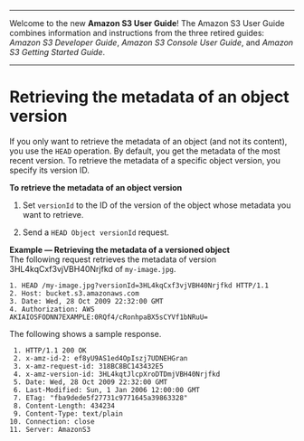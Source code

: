 --------

Welcome to the new **Amazon S3 User Guide**\! The Amazon S3 User Guide combines information and instructions from the three retired guides: *Amazon S3 Developer Guide*, *Amazon S3 Console User Guide*, and *Amazon S3 Getting Started Guide*\.

--------

# Retrieving the metadata of an object version<a name="RetMetaOfObjVersion"></a>

If you only want to retrieve the metadata of an object \(and not its content\), you use the `HEAD` operation\. By default, you get the metadata of the most recent version\. To retrieve the metadata of a specific object version, you specify its version ID\.

**To retrieve the metadata of an object version**

1. Set `versionId` to the ID of the version of the object whose metadata you want to retrieve\.

1. Send a `HEAD Object versionId` request\.

**Example — Retrieving the metadata of a versioned object**  
The following request retrieves the metadata of version 3HL4kqCxf3vjVBH40Nrjfkd of `my-image.jpg`\.  

```
1. HEAD /my-image.jpg?versionId=3HL4kqCxf3vjVBH40Nrjfkd HTTP/1.1
2. Host: bucket.s3.amazonaws.com
3. Date: Wed, 28 Oct 2009 22:32:00 GMT
4. Authorization: AWS AKIAIOSFODNN7EXAMPLE:0RQf4/cRonhpaBX5sCYVf1bNRuU=
```

The following shows a sample response\.

```
 1. HTTP/1.1 200 OK
 2. x-amz-id-2: ef8yU9AS1ed4OpIszj7UDNEHGran
 3. x-amz-request-id: 318BC8BC143432E5
 4. x-amz-version-id: 3HL4kqtJlcpXroDTDmjVBH40Nrjfkd
 5. Date: Wed, 28 Oct 2009 22:32:00 GMT
 6. Last-Modified: Sun, 1 Jan 2006 12:00:00 GMT
 7. ETag: "fba9dede5f27731c9771645a39863328"
 8. Content-Length: 434234
 9. Content-Type: text/plain
10. Connection: close
11. Server: AmazonS3
```